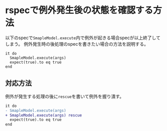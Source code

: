 # rspecで例外発生後の状態を確認する方法
以下のspecで`SmapleModel.execute`内で例外が起きる場合specが以上終了してしまう。
例外発生時の後処理のspecを書きたい場合の方法を説明する。

```
it do
  SmapleModel.execute(args) 
  expect(true).to eq true
end
```

## 対応方法
例外が発生する処理の後に`rescue`を書いて例外を握り潰す。

```diff
it do
- SmapleModel.execute(args)
+ SmapleModel.execute(args) rescue
  expect(true).to eq true
end
```
